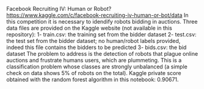 Facebook Recruiting IV: Human or Robot?  https://www.kaggle.com/c/facebook-recruiting-iv-human-or-bot/data 
In this competition it is necessary to idendify robots bidding in auctions. Three data files are provided on the Kaggle website (not available in this repository): 
1- train.csv: the training set from the bidder dataset 
2- test.csv: the test set from the bidder dataset; no human/robot labels provided, indeed this file contains the bidders to be predicted 
3- bids.csv: the bid dataset 
The problem to address is the detection of robots that plague online auctions and frustrate humans users, which are plummeting. This is a classification problem whose classes are strongly unbalanced (a simple check on data shows 5% of robots on the total). 
Kaggle private score obtained with the random forest algorithm in this notebook: 0.90671.
